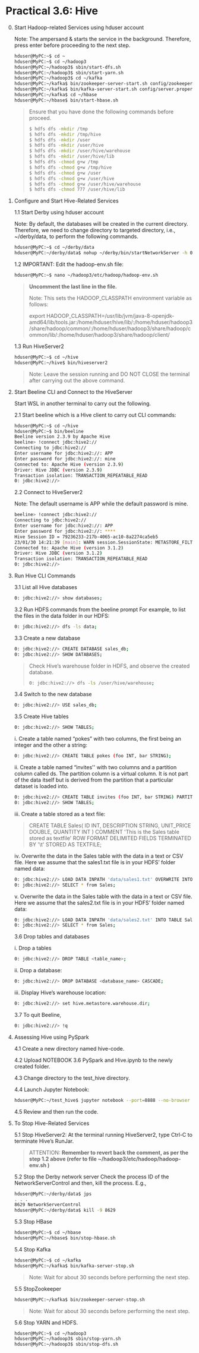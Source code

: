 # Practical 3.6: Hive

0. Start Hadoop-related Services using hduser account

   Note: The ampersand & starts the service in the background. Therefore, press enter before proceeding to the next step.

   ~~~bash
   hduser@MyPC:~$ cd ~
   hduser@MyPC:~$ cd ~/hadoop3 
   hduser@MyPC:~/hadoop3$ sbin/start-dfs.sh 
   hduser@MyPC:~/hadoop3$ sbin/start-yarn.sh
   hduser@MyPC:~/hadoop3$ cd ~/kafka
   hduser@MyPC:~/kafka$ bin/zookeeper-server-start.sh config/zookeeper.properties &
   hduser@MyPC:~/kafka$ bin/kafka-server-start.sh config/server.properties &
   hduser@MyPC:~/kafka$ cd ~/hbase
   hduser@MyPC:~/hbase$ bin/start-hbase.sh
   ~~~
   > Ensure that you have done the following commands before proceed.
   >
   > ~~~bash
   > $ hdfs dfs -mkdir /tmp
   > $ hdfs dfs -mkdir /tmp/hive
   > $ hdfs dfs -mkdir /user
   > $ hdfs dfs -mkdir /user/hive
   > $ hdfs dfs -mkdir /user/hive/warehouse
   > $ hdfs dfs -mkdir /user/hive/lib
   > $ hdfs dfs -chmod g+w /tmp
   > $ hdfs dfs -chmod g+w /tmp/hive
   > $ hdfs dfs -chmod g+w /user
   > $ hdfs dfs -chmod g+w /user/hive
   > $ hdfs dfs -chmod g+w /user/hive/warehouse
   > $ hdfs dfs -chmod 777 /user/hive/lib
   > ~~~

1. Configure and Start Hive-Related Services

   1.1 Start Derby using hduser account

     Note: By default, the databases will be created in the current directory. Therefore, we need to change directory to targeted directory, i.e., ~/derby/data, to perform the following commands.
     ~~~bash
     hduser@MyPC:~$ cd ~/derby/data
     hduser@MyPC:~/derby/data$ nohup ~/derby/bin/startNetworkServer -h 0.0.0.0 &
     ~~~

   1.2 IMPORTANT: Edit the hadoop-env.sh file:
    ~~~bash
    hduser@MyPC:~$ nano ~/hadoop3/etc/hadoop/hadoop-env.sh
    ~~~
    > **Uncomment the last line in the file.**
    > 
    > Note: This sets the HADOOP_CLASSPATH environment variable as follows:
    > 
    > export HADOOP_CLASSPATH=/usr/lib/jvm/java-8-openjdk-amd64/lib/tools.jar:/home/hduser/hive/lib/:/home/hduser/hadoop3/share/hadoop/common/:/home/hduser/hadoop3/share/hadoop/common/lib/:/home/hduser/hadoop3/share/hadoop/client/

   1.3 Run HiveServer2
    ~~~bash
    hduser@MyPC:~$ cd ~/hive
    hduser@MyPC:~/hive$ bin/hiveserver2
    ~~~
    > Note:	Leave the session running and DO NOT CLOSE the terminal after carrying out the above command.



2. Start Beeline CLI and Connect to the HiveServer

   Start WSL in another terminal to carry out the following.

   2.1 Start beeline which is a Hive client to carry out CLI commands:
   ~~~bash
   hduser@MyPC:~$ cd ~/hive
   hduser@MyPC:~$ bin/beeline
   Beeline version 2.3.9 by Apache Hive
   beeline> !connect jdbc:hive2://
   Connecting to jdbc:hive2://
   Enter username for jdbc:hive2://: APP
   Enter password for jdbc:hive2://: mine
   Connected to: Apache Hive (version 2.3.9)
   Driver: Hive JDBC (version 2.3.9)
   Transaction isolation: TRANSACTION_REPEATABLE_READ
   0: jdbc:hive2://>
   ~~~

   2.2 Connect to HiveServer2

   Note: The default username is APP while the default password is mine.
   ~~~bash
   beeline> !connect jdbc:hive2://
   Connecting to jdbc:hive2://
   Enter username for jdbc:hive2://: APP
   Enter password for jdbc:hive2://: ****
   Hive Session ID = 79236233-217b-4065-ac10-8a2274ca5eb5
   23/01/30 14:21:39 [main]: WARN session.SessionState: METASTORE_FILTER_HOOK will be ignored, since hive.security.authorization.manager is set to instance of HiveAuthorizerFactory.
   Connected to: Apache Hive (version 3.1.2)
   Driver: Hive JDBC (version 3.1.2)
   Transaction isolation: TRANSACTION_REPEATABLE_READ
   0: jdbc:hive2://>
   ~~~



3. Run Hive CLI Commands

   3.1 List all Hive databases
   ~~~bash
   0: jdbc:hive2://> show databases;
   ~~~

   3.2 Run HDFS commands from the beeline prompt
      For example, to list the files in the data folder in our HDFS:
      ~~~bash
      0: jdbc:hive2://> dfs -ls data;
      ~~~

   3.3 Create a new database
      ~~~bash
      0: jdbc:hive2://> CREATE DATABASE sales_db;
      0: jdbc:hive2://> SHOW DATABASES;
      ~~~
      > Check Hive’s warehouse folder in HDFS, and observe the created database.
      > ~~~bash
      > 0: jdbc:hive2://> dfs -ls /user/hive/warehouse;
      > ~~~

    3.4 Switch to the new database
      ~~~bash
      0: jdbc:hive2://> USE sales_db;
      ~~~

    3.5 Create Hive tables
      ~~~bash
      0: jdbc:hive2://> SHOW TABLES;
      ~~~

      i. Create a table named “pokes” with two columns, the first being an integer and the other a string:
      ~~~bash
      0: jdbc:hive2://> CREATE TABLE pokes (foo INT, bar STRING);
      ~~~
      
      ii. Create a table named “invites'' with two columns and a partition column called ds. The partition column is a virtual column. It is not part of the data itself but is derived from the partition that a particular dataset is loaded into.
      ~~~bash
      0: jdbc:hive2://> CREATE TABLE invites (foo INT, bar STRING) PARTITIONED BY (ds STRING);
      0: jdbc:hive2://> SHOW TABLES;
      ~~~

      iii. Create a table stored as a text file:
      > CREATE TABLE Sales(
      > ID INT,
      > DESCRIPTION STRING,
      > UNIT_PRICE DOUBLE,
      > QUANTITY INT
      > )
      > COMMENT 'This is the Sales table stored as textfile'
      > ROW FORMAT DELIMITED
      > FIELDS TERMINATED BY '\t'
      > STORED AS TEXTFILE;

      iv. Overwrite the data in the Sales table with the data in a text or CSV file. Here we assume that the sales1.txt file is in your HDFS’ folder named data:
      ~~~bash
      0: jdbc:hive2://> LOAD DATA INPATH 'data/sales1.txt' OVERWRITE INTO TABLE Sales;
      0: jdbc:hive2://> SELECT * from Sales;
      ~~~

      v. Overwrite the data in the Sales table with the data in a text or CSV file. Here we assume that the sales2.txt file is in your HDFS’ folder named data:
      ~~~bash
      0: jdbc:hive2://> LOAD DATA INPATH 'data/sales2.txt' INTO TABLE Sales;
      0: jdbc:hive2://> SELECT * from Sales;
      ~~~

    3.6 Drop tables and databases

    i. Drop a tables
      ~~~bash
      0: jdbc:hive2://> DROP TABLE <table_name>;
      ~~~

      ii. Drop a database:
      ~~~bash
      0: jdbc:hive2://> DROP DATABASE <database_name> CASCADE;
      ~~~

      iii. Display Hive’s warehouse location:
      ~~~bash
      0: jdbc:hive2://> set hive.metastore.warehouse.dir;
      ~~~

    3.7 To quit Beeline,
      ~~~bash
      0: jdbc:hive2://> !q
      ~~~



4. Assessing Hive using PySpark

   4.1 Create a new directory named hive-code.

   4.2 Upload NOTEBOOK 3.6 PySpark and Hive.ipynb to the newly created folder.

   4.3 Change directory to the test_hive directory.

   4.4 Launch Jupyter Notebook:
      ~~~bash
      hduser@MyPC:~/test_hive$ jupyter notebook --port=8888 --no-browser
      ~~~

   4.5 Review and then run the code.


5. To Stop Hive-Related Services

   5.1 Stop HiveServer2:
     At the terminal running HiveServer2, type Ctrl-C to terminate Hive’s RunJar.
     > ATTENTION: **Remember to revert back the comment, as per the step 1.2 above (refer to file ~/hadoop3/etc/hadoop/hadoop-env.sh )**

   5.2 Stop the Derby network server 
     Check the process ID of the NetworkServerControl and then, kill the process. E.g., 
     ~~~bash
     hduser@MyPC:~/derby/data$ jps                           
     . . .                                                                         
     8629 NetworkServerControl                               
     hduser@MyPC:~/derby/data$ kill -9 8629 
     ~~~

   5.3 Stop HBase
     ~~~bash
     hduser@MyPC:~$ cd ~/hbase
     hduser@MyPC:~/hbase$ bin/stop-hbase.sh
     ~~~
     
   5.4 Stop Kafka
     ~~~bash
     hduser@MyPC:~$ cd ~/kafka
     hduser@MyPC:~/kafka$ bin/kafka-server-stop.sh
     ~~~
     > Note: Wait for about 30 seconds before performing the next step.

    5.5 StopZookeeper
     ~~~bash
     hduser@MyPC:~/kafka$ bin/zookeeper-server-stop.sh
     ~~~
     > Note: Wait for about 30 seconds before performing the next step.

    5.6 Stop YARN and HDFS.
     ~~~bash
     hduser@MyPC:~$ cd ~/hadoop3
     hduser@MyPC:~/hadoop3$ sbin/stop-yarn.sh
     hduser@MyPC:~/hadoop3$ sbin/stop-dfs.sh
     ~~~




